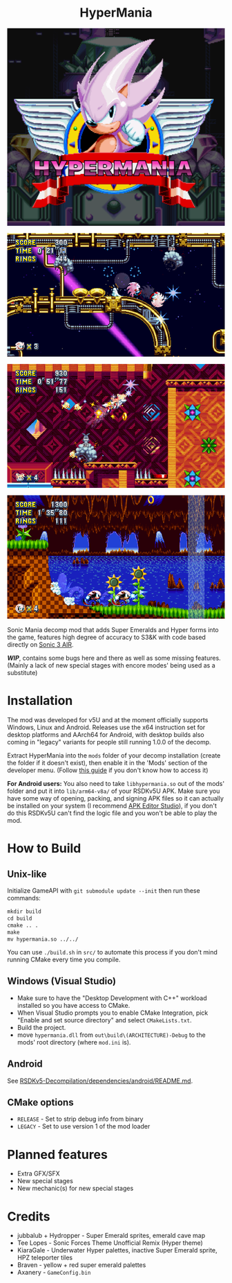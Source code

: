 <h1 style="text-align: center;">HyperMania</h1>

![Alt text](images/icon.png?raw=true "icon")

![Alt text](images/1.png?raw=true "screenshot")

![Alt text](images/2.png?raw=true "screenshot")

![Alt text](images/3.png?raw=true "screenshot")

Sonic Mania decomp mod that adds Super Emeralds and Hyper forms into the game, features high degree of accuracy to S3&K with code based directly on [Sonic 3 AIR](https://github.com/Eukaryot/sonic3air).

***WIP***, contains some bugs here and there as well as some missing features. (Mainly a lack of new special stages with encore modes' being used as a substitute)

# Installation
The mod was developed for v5U and at the moment officially supports Windows, Linux and Android. Releases use the x64 instruction set for desktop platforms and AArch64 for Android, with desktop builds also coming in "legacy" variants for people still running 1.0.0 of the decomp.

Extract HyperMania into the `mods` folder of your decomp installation (create the folder if it doesn't exist), then enable it in the 'Mods' section of the developer menu.
(Follow [this guide](https://steamcommunity.com/sharedfiles/filedetails/?id=1123456515) if you don't know how to access it)

**For Android users:** You also need to take `libhypermania.so` out of the mods' folder and put it into `lib/arm64-v8a/` of your RSDKv5U APK. Make sure you have some way of opening, packing, and signing APK files so it can actually be installed on your system (I recommend [APK Editor Studio](https://qwertycube.com/apk-editor-studio/)), if you don't do this RSDKv5U can't find the logic file and you won't be able to play the mod.
# How to Build

## Unix-like
Initialize GameAPI with `git submodule update --init` then run these commands:

```
mkdir build
cd build
cmake .. .
make
mv hypermania.so ../../
```
You can use `./build.sh` in `src/` to automate this process if you don't mind running CMake every time you compile.

## Windows (Visual Studio)
- Make sure to have the "Desktop Development with C++" workload installed so you have access to CMake.
- When Visual Studio prompts you to enable CMake Integration, pick "Enable and set source directory" and select `CMakeLists.txt`.
- Build the project.
- move `hypermania.dll` from `out\build\(ARCHITECTURE)-Debug` to the mods' root directory (where `mod.ini` is).

## Android
See [RSDKv5-Decompilation/dependencies/android/README.md](https://github.com/RSDKModding/RSDKv5-Decompilation/blob/master/dependencies/android/README.md).

## CMake options
- `RELEASE` - Set to strip debug info from binary
- `LEGACY` - Set to use version 1 of the mod loader

# Planned features
+ Extra GFX/SFX
+ New special stages
+ New mechanic(s) for new special stages

# Credits
+ jubbalub + Hydropper - Super Emerald sprites, emerald cave map
+ Tee Lopes - Sonic Forces Theme Unofficial Remix (Hyper theme)
+ KiaraGale - Underwater Hyper palettes, inactive Super Emerald sprite, HPZ teleporter tiles
+ Braven - yellow + red super emerald palettes
+ Axanery - `GameConfig.bin`
